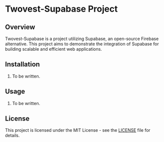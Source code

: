 # Twovest-Supabase Project

## Overview
Twovest-Supabase is a project utilizing Supabase, an open-source Firebase alternative. This project aims to demonstrate the integration of Supabase for building scalable and efficient web applications.

## Installation
1. To be written.

## Usage
1. To be written.

## License
This project is licensed under the MIT License - see the [LICENSE](LICENSE) file for details.
